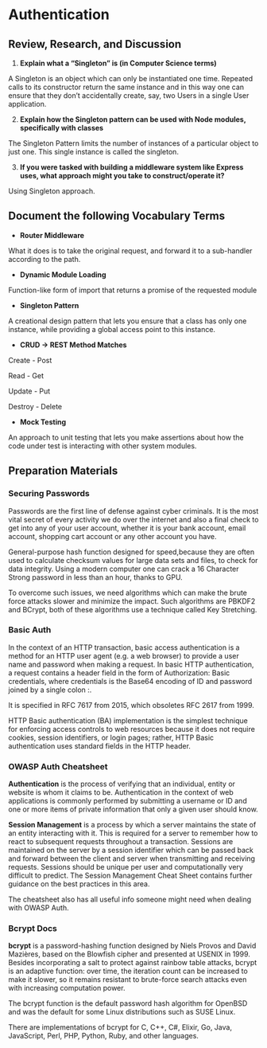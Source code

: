 # Authentication

## Review, Research, and Discussion

1. **Explain what a “Singleton” is (in Computer Science terms)**

  A Singleton is an object which can only be instantiated one time. Repeated calls to its constructor return the same instance and in this way one can ensure that they don’t accidentally create, say, two Users in a single User application.

2. **Explain how the Singleton pattern can be used with Node modules, specifically with classes**

  The Singleton Pattern limits the number of instances of a particular object to just one. This single instance is called the singleton.

3. **If you were tasked with building a middleware system like Express uses, what approach might you take to construct/operate it?**

  Using Singleton approach.

## Document the following Vocabulary Terms

- **Router Middleware**

What it does is to take the original request, and forward it to a sub-handler according to the path.

- **Dynamic Module Loading**

Function-like form of import that returns a promise of the requested module

- **Singleton Pattern**

A creational design pattern that lets you ensure that a class has only one instance, while providing a global access point to this instance.

- **CRUD -> REST Method Matches**

Create - Post

Read - Get

Update - Put

Destroy - Delete

- **Mock Testing**

An approach to unit testing that lets you make assertions about how the code under test is interacting with other system modules.

## Preparation Materials

### **Securing Passwords**

Passwords are the first line of defense against cyber criminals. It is the most vital secret of every activity we do over the internet and also a final check to get into any of your user account, whether it is your bank account, email account, shopping cart account or any other account you have.

General-purpose hash function designed for speed,because they are often used to calculate checksum values for large data sets and files, to check for data integrity. Using a modern computer one can crack a 16 Character Strong password in less than an hour, thanks to GPU.

To overcome such issues, we need algorithms which can make the brute force attacks slower and minimize the impact. Such algorithms are PBKDF2 and BCrypt, both of these algorithms use a technique called Key Stretching.

### **Basic Auth**

In the context of an HTTP transaction, basic access authentication is a method for an HTTP user agent (e.g. a web browser) to provide a user name and password when making a request. In basic HTTP authentication, a request contains a header field in the form of Authorization: Basic credentials, where credentials is the Base64 encoding of ID and password joined by a single colon :.

It is specified in RFC 7617 from 2015, which obsoletes RFC 2617 from 1999.

HTTP Basic authentication (BA) implementation is the simplest technique for enforcing access controls to web resources because it does not require cookies, session identifiers, or login pages; rather, HTTP Basic authentication uses standard fields in the HTTP header.

### **OWASP Auth Cheatsheet**

**Authentication** is the process of verifying that an individual, entity or website is whom it claims to be. Authentication in the context of web applications is commonly performed by submitting a username or ID and one or more items of private information that only a given user should know.

**Session Management** is a process by which a server maintains the state of an entity interacting with it. This is required for a server to remember how to react to subsequent requests throughout a transaction. Sessions are maintained on the server by a session identifier which can be passed back and forward between the client and server when transmitting and receiving requests. Sessions should be unique per user and computationally very difficult to predict. The Session Management Cheat Sheet contains further guidance on the best practices in this area.

The cheatsheet also has all useful info someone might need when dealing with OWASP Auth.

### **Bcrypt Docs**

**bcrypt** is a password-hashing function designed by Niels Provos and David Mazières, based on the Blowfish cipher and presented at USENIX in 1999. Besides incorporating a salt to protect against rainbow table attacks, bcrypt is an adaptive function: over time, the iteration count can be increased to make it slower, so it remains resistant to brute-force search attacks even with increasing computation power.

The bcrypt function is the default password hash algorithm for OpenBSD and was the default for some Linux distributions such as SUSE Linux.

There are implementations of bcrypt for C, C++, C#, Elixir, Go, Java, JavaScript, Perl, PHP, Python, Ruby, and other languages.
